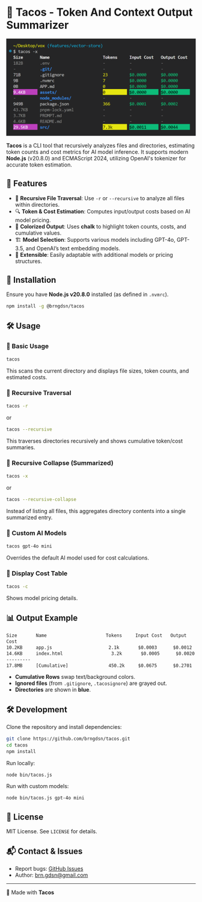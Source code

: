 # 🥑 Tacos - Token And Context Output Summarizer

![Tacos Logo](./assets/tacos-cli.png)

**Tacos** is a CLI tool that recursively analyzes files and directories, estimating token counts and cost metrics for AI model inference. It supports modern **Node.js** (v20.8.0) and ECMAScript 2024, utilizing OpenAI's tokenizer for accurate token estimation.

## 📌 Features

- 📂 **Recursive File Traversal**: Use `-r` or `--recursive` to analyze all files within directories.
- 🔍 **Token & Cost Estimation**: Computes input/output costs based on AI model pricing.
- 🎨 **Colorized Output**: Uses **chalk** to highlight token counts, costs, and cumulative values.
- 🏗 **Model Selection**: Supports various models including GPT-4o, GPT-3.5, and OpenAI’s text embedding models.
- 🚀 **Extensible**: Easily adaptable with additional models or pricing structures.

## 🚀 Installation

Ensure you have **Node.js v20.8.0** installed (as defined in `.nvmrc`).

```sh
npm install -g @brngdsn/tacos
```

## 🛠 Usage

### 🔹 Basic Usage
```sh
tacos
```
This scans the current directory and displays file sizes, token counts, and estimated costs.

### 🔹 Recursive Traversal
```sh
tacos -r
```
or
```sh
tacos --recursive
```
This traverses directories recursively and shows cumulative token/cost summaries.

### 🔹 Recursive Collapse (Summarized)
```sh
tacos -x
```
or
```sh
tacos --recursive-collapse
```
Instead of listing all files, this aggregates directory contents into a single summarized entry.

### 🔹 Custom AI Models
```sh
tacos gpt-4o mini
```
Overrides the default AI model used for cost calculations.

### 🔹 Display Cost Table
```sh
tacos -c
```
Shows model pricing details.

## 📊 Output Example

```
Size       Name                      Tokens     Input Cost   Output Cost   
10.2KB     app.js                     2.1k       $0.0003      $0.0012
14.6KB     index.html                  3.2k       $0.0005      $0.0020
---------
17.8MB     [Cumulative]               450.2k     $0.0675      $0.2701
```

- **Cumulative Rows** swap text/background colors.
- **Ignored files** (from `.gitignore`, `.tacosignore`) are grayed out.
- **Directories** are shown in **blue**.

## 🛠 Development

Clone the repository and install dependencies:

```sh
git clone https://github.com/brngdsn/tacos.git
cd tacos
npm install
```

Run locally:

```sh
node bin/tacos.js
```

Run with custom models:

```sh
node bin/tacos.js gpt-4o mini
```

## 📜 License

MIT License. See `LICENSE` for details.

## 📬 Contact & Issues

- Report bugs: [GitHub Issues](https://github.com/brngdsn/tacos/issues)
- Author: [brn.gdsn@gmail.com](mailto:brn.gdsn@gmail.com)

---
🥑 Made with **Tacos**
